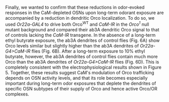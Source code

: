 Finally, we wanted to confirm that these reductions in odor-evoked responses in the CaM-depleted OSNs upon long-term odorant exposure are accompanied by a reduction in dendritic Orco localization.
To do so, we used _Or22a-GAL4_ to drive both Orco<sup>WT</sup> and _CaM-IR_ in the _Orco<sup>1</sup>_ null mutant background and compared their ab3A dendritic Orco signal to that of controls lacking the _CaM-IR_ transgene.
In the absence of a long-term ethyl butyrate exposure, the ab3A dendrites of control flies (Fig. 6A) show Orco levels similar but slightly higher than the ab3A dendrites of _Or22a-G4>CaM-IR_ flies (Fig. 6B).
After a long-term exposure to 10% ethyl butyrate, however, the ab3A dendrites of control flies contain much more Orco than the ab3A dendrites of _Or22a-G4>CaM-IR_ flies (Fig. 6D).
This is completely consistent with the electrophysiological results shown in Figure 5.
Together, these results suggest CaM's modulation of Orco trafficking depends on OSN activity levels, and that its role becomes especially important during long-term odor exposures that deplete the dendrites of specific OSN subtypes of their supply of Orco and hence active Orco/OR complexes.